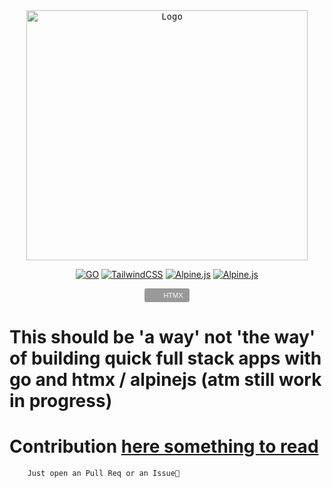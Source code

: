 <div align="center" >

<kbd>
<img src="https://cdn.dribbble.com/userupload/2624050/file/original-59266f4dea1c2aa43f2064cc0f3b165a.png?compress=1&resize=800x600&vertical=center"  alt="Logo" height="400" width="450"/>
</kbd>

[![GO](https://img.shields.io/badge/go-%2300ADD8.svg?style=for-the-badge&logo=go&logoColor=white)](https://golang.org/)
[![TailwindCSS](https://img.shields.io/badge/tailwindcss-%2338B2AC.svg?style=for-the-badge&logo=tailwind-css&logoColor=white)](https://tailwindcss.com/)
[![Alpine.js](https://img.shields.io/badge/alpinejs-white.svg?style=for-the-badge&logo=alpinedotjs&logoColor=%238BC0D0)](https://alpinejs.dev/)
[![Alpine.js](https://img.shields.io/badge/alpinejs-white.svg?style=for-the-badge&logo=alpinedotjs&logoColor=%238BC0D0)](https://alpinejs.dev/)

<a style="display:inline-block;background-color:#999;color:#fff;padding:5px 10px 5px 30px;font-size:11px;font-family:Helvetica, Arial, sans-serif;white-space:nowrap;text-decoration:none;background-repeat:no-repeat;background-position:10px center;border-radius:3px;background-image:url('https://styles.redditmedia.com/t5_2u59z4/styles/communityIcon_3wi5tbhd61181.png?width=256&s=5ede3220d9860ccb66b7a777e06f25274251b3ba')" href='http://strava.com/athletes/8882041/badge' target="_clean">
 HTMX 
</a>
</div>

# This should be 'a way' not 'the way' of building quick full stack apps with go and htmx / alpinejs (atm still work in progress)

# Contribution <a href="Contributing.md">here something to read</a>

        Just open an Pull Req or an Issue🐙
